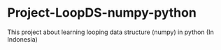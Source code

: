 # Project-LoopDS-numpy-python
This project about learning looping data structure (numpy) in python (In Indonesia)
